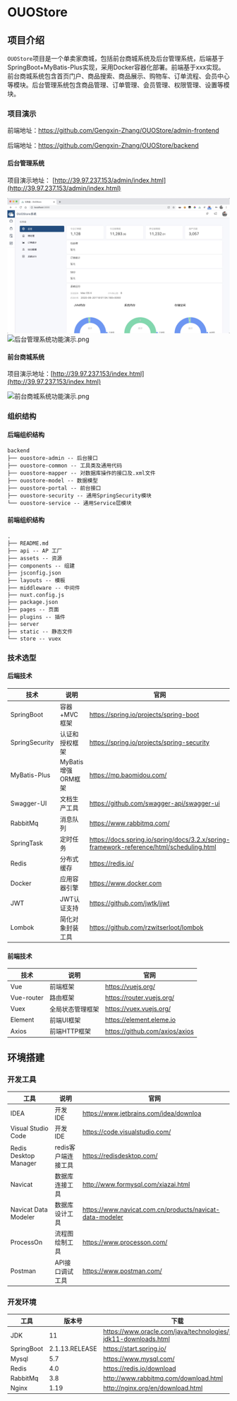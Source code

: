 # OUOStore

## 项目介绍

`OUOStore`项目是一个单卖家商城，包括前台商城系统及后台管理系统，后端基于SpringBoot+MyBatis-Plus实现，采用Docker容器化部署。前端基于xxx实现。前台商城系统包含首页门户、商品搜索、商品展示、购物车、订单流程、会员中心等模块。后台管理系统包含商品管理、订单管理、会员管理、权限管理、设置等模块。

### 项目演示

前端地址：https://github.com/Gengxin-Zhang/OUOStore/admin-frontend

后端地址：https://github.com/Gengxin-Zhang/OUOStore/backend

#### 后台管理系统

项目演示地址： [http://39.97.237.153/admin/index.html](http://39.97.237.153/admin/index.html)  

![后台管理系统功能演示.jpg](/images/admin.jpg)
![后台管理系统功能演示.png](/images/user.jpg)

#### 前台商城系统

项目演示地址：[http://39.97.237.153/index.html](http://39.97.237.153/index.html)

![前台商城系统功能演示.png]()

### 组织结构

#### 后端组织结构

```
backend
├── ouostore-admin -- 后台接口
├── ouostore-common -- 工具类及通用代码
├── ouostore-mapper -- 对数据库操作的接口及.xml文件
├── ouostore-model -- 数据模型
├── ouostore-portal -- 前台接口
├── ouostore-security -- 通用SpringSecurity模块
└── ouostore-service -- 通用Service层模块

```

#### 前端组织结构

```
.
├── README.md
├── api -- AP 工厂
├── assets -- 资源
├── components -- 组建
├── jsconfig.json 
├── layouts -- 模板
├── middleware -- 中间件
├── nuxt.config.js
├── package.json
├── pages -- 页面
├── plugins -- 插件
├── server
├── static -- 静态文件
└── store -- vuex
```

### 技术选型

#### 后端技术

| 技术                 | 说明                | 官网                                                 |
| -------------------- | ------------------- | ---------------------------------------------------- |
| SpringBoot           | 容器+MVC框架        | https://spring.io/projects/spring-boot               |
| SpringSecurity       | 认证和授权框架      | https://spring.io/projects/spring-security           |
| MyBatis-Plus         | MyBatis增强ORM框架 | https://mp.baomidou.com/       |
| Swagger-UI           | 文档生产工具        | https://github.com/swagger-api/swagger-ui            |
| RabbitMq             | 消息队列            | https://www.rabbitmq.com/                            |
| SpringTask             | 定时任务            | https://docs.spring.io/spring/docs/3.2.x/spring-framework-reference/html/scheduling.html |
| Redis                | 分布式缓存          | https://redis.io/                                    |
| Docker               | 应用容器引擎        | https://www.docker.com                               |
| JWT                  | JWT认证支持         | https://github.com/jwtk/jjwt                         |
| Lombok               | 简化对象封装工具    | https://github.com/rzwitserloot/lombok               |

#### 前端技术

| 技术       | 说明                  | 官网                                   |
| ---------- | --------------------- | -------------------------------------- |
| Vue        | 前端框架              | https://vuejs.org/                     |
| Vue-router | 路由框架              | https://router.vuejs.org/              |
| Vuex       | 全局状态管理框架      | https://vuex.vuejs.org/                |
| Element    | 前端UI框架            | https://element.eleme.io               |
| Axios      | 前端HTTP框架          | https://github.com/axios/axios         |

## 环境搭建

### 开发工具

| 工具          | 说明                | 官网                                            |
| ------------- | ------------------- | ----------------------------------------------- |
| IDEA          | 开发IDE             | https://www.jetbrains.com/idea/downloa         |
| Visual Studio Code | 开发IDE        | https://code.visualstudio.com/         |
| Redis Desktop Manager  | redis客户端连接工具 | https://redisdesktop.com/               |
| Navicat       | 数据库连接工具      | http://www.formysql.com/xiazai.html             |
| Navicat Data Modeler | 数据库设计工具 | https://www.navicat.com.cn/products/navicat-data-modeler                        |
| ProcessOn     | 流程图绘制工具      | https://www.processon.com/                      |
| Postman       | API接口调试工具      | https://www.postman.com/                        |

### 开发环境

| 工具          | 版本号 | 下载                                                         |
| ------------- | ------ | ------------------------------------------------------------ |
| JDK           | 11    | https://www.oracle.com/java/technologies/javase-jdk11-downloads.html |
| SpringBoot    | 2.1.13.RELEASE    | https://start.spring.io/ |
| Mysql         | 5.7    | https://www.mysql.com/                                       |
| Redis         | 4.0    | https://redis.io/download                                    |
| RabbitMq      | 3.8 | http://www.rabbitmq.com/download.html                        |
| Nginx         | 1.19   | http://nginx.org/en/download.html                            |

